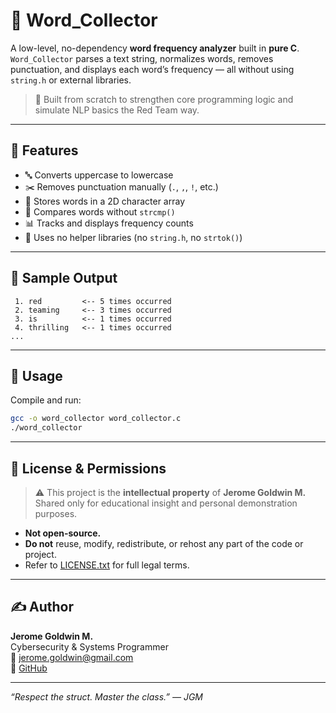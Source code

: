 # 🧠 Word_Collector

A low-level, no-dependency **word frequency analyzer** built in **pure C**.  
`Word_Collector` parses a text string, normalizes words, removes punctuation, and displays each word’s frequency — all without using `string.h` or external libraries.

> 🔧 Built from scratch to strengthen core programming logic and simulate NLP basics the Red Team way.

---

## 🚀 Features

- 🔤 Converts uppercase to lowercase
- ✂️ Removes punctuation manually (`.`, `,`, `!`, etc.)
- 🧱 Stores words in a 2D character array
- 🔁 Compares words without `strcmp()`
- 📊 Tracks and displays frequency counts
- 🚫 Uses no helper libraries (no `string.h`, no `strtok()`)

---

## 🧪 Sample Output

```
 1. red         <-- 5 times occurred
 2. teaming     <-- 3 times occurred
 3. is          <-- 1 times occurred
 4. thrilling   <-- 1 times occurred
...
```

---

## 📜 Usage

Compile and run:

```bash
gcc -o word_collector word_collector.c
./word_collector
```

---

## 🛑 License & Permissions

> ⚠️ This project is the **intellectual property** of **Jerome Goldwin M.**  
> Shared only for educational insight and personal demonstration purposes.

- **Not open-source.**
- **Do not** reuse, modify, redistribute, or rehost any part of the code or project.
- Refer to [LICENSE.txt](./LICENSE.txt) for full legal terms.

---

## ✍️ Author

**Jerome Goldwin M.**  
Cybersecurity & Systems Programmer  
📧 jerome.goldwin@gmail.com  
🔗 [GitHub](https://github.com/Jerome-Goldwin)

---

_“Respect the struct. Master the class.” — JGM_

